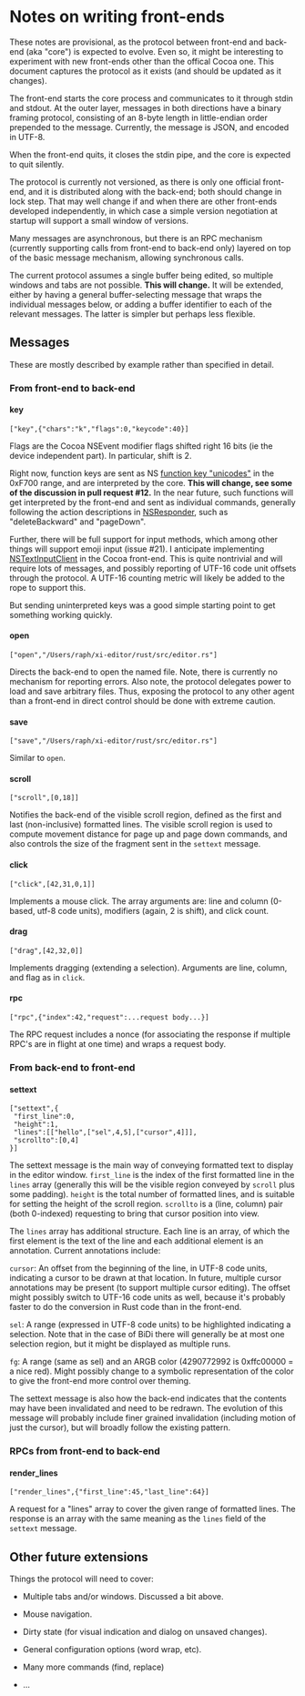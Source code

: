 # Notes on writing front-ends

These notes are provisional, as the protocol between front-end and
back-end (aka "core") is expected to evolve. Even so, it might be
interesting to experiment with new front-ends other than the offical
Cocoa one. This document captures the protocol as it exists (and
should be updated as it changes).

The front-end starts the core process and communicates to it through
stdin and stdout. At the outer layer, messages in both directions
have a binary framing protocol, consisting of an 8-byte length in
little-endian order prepended to the message. Currently, the message
is JSON, and encoded in UTF-8.

When the front-end quits, it closes the stdin pipe, and the core
is expected to quit silently.

The protocol is currently not versioned, as there is only one
official front-end, and it is distributed along with the back-end;
both should change in lock step. That may well change if and when
there are other front-ends developed independently, in which case a
simple version negotiation at startup will support a small window of
versions.

Many messages are asynchronous, but there is an RPC mechanism
(currently supporting calls from front-end to back-end only) layered
on top of the basic message mechanism, allowing synchronous calls.

The current protocol assumes a single buffer being edited, so multiple
windows and tabs are not possible. **This will change.** It will be
extended, either by having a general buffer-selecting message that
wraps the individual messages below, or adding a buffer identifier to
each of the relevant messages. The latter is simpler but perhaps less
flexible.

## Messages

These are mostly described by example rather than specified in detail.

### From front-end to back-end

#### key

`["key",{"chars":"k","flags":0,"keycode":40}]`

Flags are the Cocoa NSEvent modifier flags shifted right 16 bits
(ie the device independent part). In particular, shift is 2.

Right now, function keys are sent as NS [function key "unicodes"](https://developer.apple.com/library/mac/documentation/Cocoa/Reference/ApplicationKit/Classes/NSEvent_Class/index.html#//apple_ref/doc/constant_group/Function_Key_Unicodes)
in the 0xF700 range, and are interpreted by the core. **This will
change, see some of the discussion in pull request #12.** In the
near future, such functions will get interpreted by the front-end
and sent as individual commands, generally following the action
descriptions in [NSResponder](https://developer.apple.com/library/mac/documentation/Cocoa/Reference/ApplicationKit/Classes/NSResponder_Class/),
such as "deleteBackward" and "pageDown".

Further, there will be full support for input methods, which among
other things will support emoji input (issue #21). I anticipate
implementing [NSTextInputClient](https://developer.apple.com/library/mac/documentation/Cocoa/Reference/NSTextInputClient_Protocol/)
in the Cocoa front-end. This is quite nontrivial and will require
lots of messages, and possibly reporting of UTF-16 code unit offsets
through the protocol. A UTF-16 counting metric will likely be added
to the rope to support this.

But sending uninterpreted keys was a good simple starting point to
get something working quickly.

#### open

`["open","/Users/raph/xi-editor/rust/src/editor.rs"]`

Directs the back-end to open the named file. Note, there is currently
no mechanism for reporting errors. Also note, the protocol delegates
power to load and save arbitrary files. Thus, exposing the protocol
to any other agent than a front-end in direct control should be done
with extreme caution.

#### save

`["save","/Users/raph/xi-editor/rust/src/editor.rs"]`

Similar to `open`.

#### scroll

`["scroll",[0,18]]`

Notifies the back-end of the visible scroll region, defined as the
first and last (non-inclusive) formatted lines. The visible scroll
region is used to compute movement distance for page up and page down
commands, and also controls the size of the fragment sent in the
`settext` message.

#### click

`["click",[42,31,0,1]]`

Implements a mouse click. The array arguments are: line and column
(0-based, utf-8 code units), modifiers (again, 2 is shift), and
click count.

#### drag

`["drag",[42,32,0]]`

Implements dragging (extending a selection). Arguments are line,
column, and flag as in `click`.

#### rpc

`["rpc",{"index":42,"request":...request body...}]`

The RPC request includes a nonce (for associating the response if
multiple RPC's are in flight at one time) and wraps a request body.

### From back-end to front-end

#### settext

```
["settext",{
 "first_line":0,
 "height":1,
 "lines":[["hello",["sel",4,5],["cursor",4]]],
 "scrollto":[0,4]
}]
```

The settext message is the main way of conveying formatted text to
display in the editor window. `first_line` is the index of the first
formatted line in the `lines` array (generally this will be the
visible region conveyed by `scroll` plus some padding). `height` is
the total number of formatted lines, and is suitable for setting the
height of the scroll region. `scrollto` is a (line, column) pair
(both 0-indexed) requesting to bring that cursor position into view.

The `lines` array has additional structure. Each line is an array,
of which the first element is the text of the line and each
additional element is an annotation. Current annotations include:

`cursor`: An offset from the beginning of the line, in UTF-8 code
units, indicating a cursor to be drawn at that location. In future,
multiple cursor annotations may be present (to support multiple
cursor editing). The offset might possibly switch to UTF-16 code
units as well, because it's probably faster to do the conversion in
Rust code than in the front-end.

`sel`: A range (expressed in UTF-8 code units) to be highlighted
indicating a selection. Note that in the case of BiDi there will
generally be at most one selection region, but it might be displayed
as multiple runs.

`fg`: A range (same as sel) and an ARGB color (4290772992 is
0xffc00000 = a nice red). Might possibly change to a symbolic
representation of the color to give the front-end more control over
theming.

The settext message is also how the back-end indicates that the
contents may have been invalidated and need to be redrawn. The
evolution of this message will probably include finer grained
invalidation (including motion of just the cursor), but will broadly
follow the existing pattern.

### RPCs from front-end to back-end

#### render_lines

`["render_lines",{"first_line":45,"last_line":64}]`

A request for a "lines" array to cover the given range of formatted
lines. The response is an array with the same meaning as the
`lines` field of the `settext` message.

## Other future extensions

Things the protocol will need to cover:

* Multiple tabs and/or windows. Discussed a bit above.

* Mouse navigation.

* Dirty state (for visual indication and dialog on unsaved changes).

* General configuration options (word wrap, etc).

* Many more commands (find, replace)

* ...

